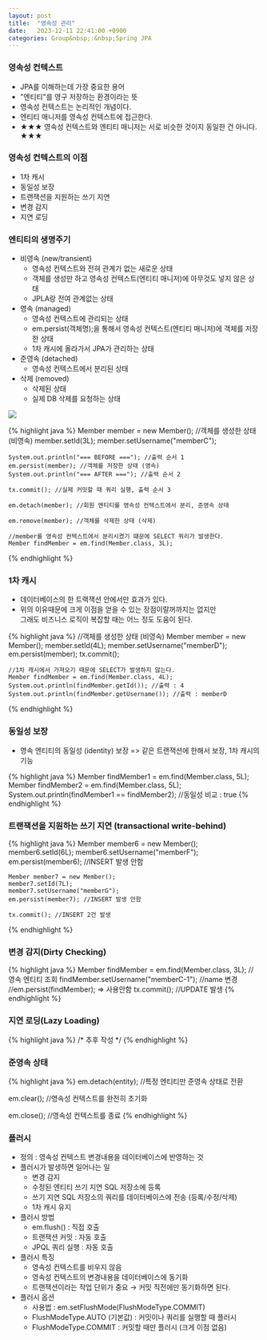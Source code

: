```yaml
---
layout: post
title:  "영속성 관리"
date:   2023-12-11 22:41:00 +0900
categories: Group&nbsp;:&nbsp;Spring JPA
---
```


### 영속성 컨텍스트

- JPA를 이해하는데 가장 중요한 용어
- "엔티티"를 영구 저장하는 환경이라는 뜻
- 영속성 컨텍스트는 논리적인 개념이다.
- 엔티티 매니저를 영속성 컨텍스트에 접근한다.
- ★★★ 영속성 컨텍스트와 엔티티 매니저는 서로 비슷한 것이지 동일한 건 아니다. ★★★

### 영속성 컨텍스트의 이점
- 1차 캐시
- 동일성 보장
- 트랜잭션을 지원하는 쓰기 지연
- 변경 감지
- 지연 로딩

### 엔티티의 생명주기

- 비영속 (new/transient)
    - 영속성 컨텍스트와 전혀 관계가 없는 새로운 상태
    - 객체를 생성만 하고 영속성 컨텍스트(엔티티 매니저)에 아무것도 넣지 않은 상태
    - JPLA랑 전여 관계없는 상태
- 영속 (managed)
    - 영속성 컨텍스트에 관리되는 상태
    - em.persist(객체명);을 통해서 영속성 컨텍스트(엔티티 매니저)에 객체를 저장한 상태
    - 1차 캐시에 올라가서 JPA가 관리하는 상태
- 준영속 (detached)
    - 영속성 컨텍스트에서 분리된 상태
- 삭제 (removed)
    - 삭제된 상태
    - 실제 DB 삭제를 요청하는 상태

<img src="{{site.url}}{{site.baseurl}}{{site.post_img_root}}/001.png"/>

{% highlight java %}
    Member member = new Member(); //객체를 생성한 상태 (비영속)
    member.setId(3L);
    member.setUsername("memberC");

    System.out.println("=== BEFORE ==="); //출력 순서 1
    em.persist(member); //객체를 저장한 상태 (영속)
    System.out.println("=== AFTER ==="); //출력 순서 2
    
    tx.commit(); //실제 커밋할 때 쿼리 실행, 출력 순서 3

    em.detach(member); //회원 엔티티를 영속성 컨텍스트에서 분리, 준영속 상태

    em.remove(member); //객체를 삭제한 상태 (삭제) 
    
    //member를 영속성 컨텍스트에서 분리시켰기 떄문에 SELECT 쿼리가 발생한다.
    Member findMember = em.find(Member.class, 3L);
{% endhighlight %}

### 1차 캐시
- 데이터베이스의 한 트랙잭션 안에서만 효과가 있다.
- 위의 이유때문에 크게 이점을 얻을 수 있는 장점이랄꺼까지는 없지만  
그래도 비즈니스 로직이 복잡할 때는 어느 정도 도움이 된다.

{% highlight java %}
    //객체를 생성한 상태 (비영속)
    Member member = new Member();
    member.setId(4L);
    member.setUsername("memberD");
    em.persist(member);
    tx.commit();

    //1차 캐시에서 가져오기 때문에 SELECT가 발생하지 않는다.
    Member findMember = em.find(Member.class, 4L);
    System.out.println(findMember.getId()); //출력 : 4
    System.out.println(findMember.getUsername()); //출력 : memberD
{% endhighlight %}

### 동일성 보장
- 영속 엔티티의 동일성 (identity) 보장 => 같은 트랜잭션에 한해서 보장, 1차 캐시의 기능

{% highlight java %}
    Member findMember1 = em.find(Member.class, 5L);
    Member findMember2 = em.find(Member.class, 5L);
    System.out.println(findMember1 == findMember2); //동일성 비교 : true
{% endhighlight %}

### 트랜잭션을 지원하는 쓰기 지연 (transactional write-behind)

{% highlight java %}
    Member member6 = new Member();
    member6.setId(6L);
    member6.setUsername("memberF");
    em.persist(member6); //INSERT 발생 안함
    
    Member member7 = new Member();
    member7.setId(7L);
    member7.setUsername("memberG");
    em.persist(member7); //INSERT 발생 안함
    
    tx.commit(); //INSERT 2건 발생
{% endhighlight %}

### 변경 감지(Dirty Checking)

{% highlight java %}
    Member findMember = em.find(Member.class, 3L); // 영속 엔티티 조회
    findMember.setUsername("memberC-1"); //name 변경
    //em.persist(findMember); => 사용안함
    tx.commit(); //UPDATE 발생
{% endhighlight %}

### 지연 로딩(Lazy Loading)

{% highlight java %}
/*
    추후 작성
*/
{% endhighlight %}

### 준영속 상태

{% highlight java %}
em.detach(entity); //특정 엔티티만 준영속 상태로 전환 

em.clear(); //영속성 컨텍스트를 완전히 초기화 

em.close(); //영속성 컨텍스트를 종료
{% endhighlight %}

### 플러시
- 정의 : 영속성 컨텍스트 변경내용을 데이터베이스에 반영하는 것
- 플러시가 발생하면 일어나는 일
    - 변경 감지
    - 수정된 엔티티 쓰기 지연 SQL 저장소에 등록
    - 쓰기 지연 SQL 저장소의 쿼리를 데이터베이스에 전송 (등록/수정/삭제)
    - 1차 캐시 유지
- 플러시 방법
    - em.flush() : 직접 호출
    - 트랜잭션 커밋 : 자동 호출
    - JPQL 쿼리 실행 : 자동 호출
- 플러시 특징
    - 영속성 컨텍스트를 비우지 않음 
    - 영속성 컨텍스트의 변경내용을 데이터베이스에 동기화 
    - 트랜잭션이라는 작업 단위가 중요 → 커밋 직전에만 동기화하면 된다.
- 플러시 옵션
    - 사용법 : em.setFlushMode(FlushModeType.COMMIT)
    - FlushModeType.AUTO (기본값) : 커밋이나 쿼리를 실행할 때 플러시
    - FlushModeType.COMMIT : 커밋할 때만 플러시 (크게 이점 없음)